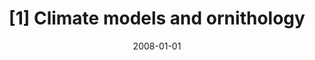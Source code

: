 ---
title: "[1] Climate models and ornithology"
collection: publications
date: 2008-01-01
venue: 'Auk'
link: 'https://doi.org/10.1525/auk.2008.125.1.1'
paperurl: '/files/Seavy et al. 2008 - Climate models and ornithology.pdf'
openaccess: true
citation: "Seavy NE, Dybala KE, Snyder MA (2008) Climate models and ornithology. <i>Auk</i> 125:1-10. DOI: 10.1525/auk.2008.125.1.1"
---